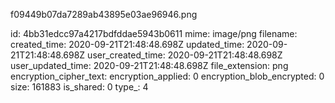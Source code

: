 f09449b07da7289ab43895e03ae96946.png

id: 4bb31edcc97a4217bdfddae5943b0611
mime: image/png
filename: 
created_time: 2020-09-21T21:48:48.698Z
updated_time: 2020-09-21T21:48:48.698Z
user_created_time: 2020-09-21T21:48:48.698Z
user_updated_time: 2020-09-21T21:48:48.698Z
file_extension: png
encryption_cipher_text: 
encryption_applied: 0
encryption_blob_encrypted: 0
size: 161883
is_shared: 0
type_: 4